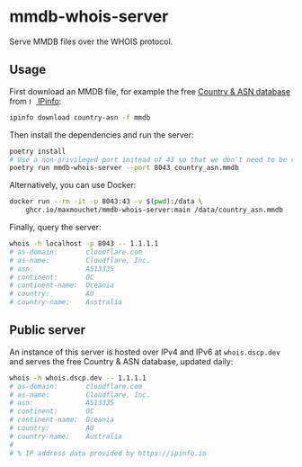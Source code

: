 # mmdb-whois-server
Serve MMDB files over the WHOIS protocol.

## Usage

First download an MMDB file, for example the free [Country & ASN database](https://ipinfo.io/products/free-ip-database) from [<img src="https://ipinfo.io/static/ipinfo-small.svg" alt="IPinfo" width="12"/> IPinfo](https://ipinfo.io):

```bash
ipinfo download country-asn -f mmdb
```

Then install the dependencies and run the server:
```bash
poetry install
# Use a non-privileged port instead of 43 so that we don't need to be root.
poetry run mmdb-whois-server --port 8043 country_asn.mmdb
```

Alternatively, you can use Docker:
```bash
docker run --rm -it -p 8043:43 -v $(pwd):/data \
    ghcr.io/maxmouchet/mmdb-whois-server:main /data/country_asn.mmdb
```

Finally, query the server:
```bash
whois -h localhost -p 8043 -- 1.1.1.1
# as-domain:       cloudflare.com
# as-name:         Cloudflare, Inc.
# asn:             AS13335
# continent:       OC
# continent-name:  Oceania
# country:         AU
# country-name:    Australia
```

## Public server

An instance of this server is hosted over IPv4 and IPv6 at `whois.dscp.dev` and serves the free Country & ASN database, updated daily:

```bash
whois -h whois.dscp.dev -- 1.1.1.1
# as-domain:       cloudflare.com
# as-name:         Cloudflare, Inc.
# asn:             AS13335
# continent:       OC
# continent-name:  Oceania
# country:         AU
# country-name:    Australia
#
# % IP address data provided by https://ipinfo.io
```
